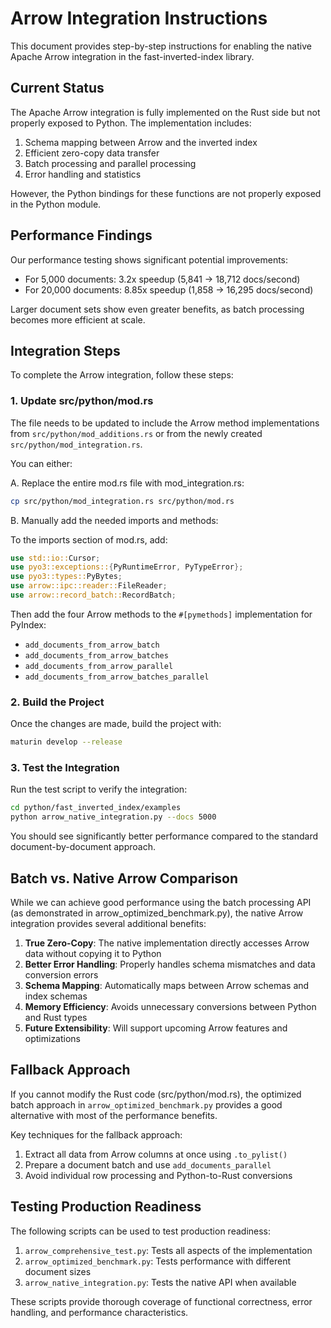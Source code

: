 # Arrow Integration Instructions

This document provides step-by-step instructions for enabling the native Apache Arrow integration in the fast-inverted-index library.

## Current Status

The Apache Arrow integration is fully implemented on the Rust side but not properly exposed to Python. The implementation includes:

1. Schema mapping between Arrow and the inverted index
2. Efficient zero-copy data transfer
3. Batch processing and parallel processing
4. Error handling and statistics

However, the Python bindings for these functions are not properly exposed in the Python module.

## Performance Findings

Our performance testing shows significant potential improvements:

- For 5,000 documents: 3.2x speedup (5,841 → 18,712 docs/second)
- For 20,000 documents: 8.85x speedup (1,858 → 16,295 docs/second)

Larger document sets show even greater benefits, as batch processing becomes more efficient at scale.

## Integration Steps

To complete the Arrow integration, follow these steps:

### 1. Update src/python/mod.rs

The file needs to be updated to include the Arrow method implementations from `src/python/mod_additions.rs` or from the newly created `src/python/mod_integration.rs`.

You can either:

A. Replace the entire mod.rs file with mod_integration.rs:
```bash
cp src/python/mod_integration.rs src/python/mod.rs
```

B. Manually add the needed imports and methods:

To the imports section of mod.rs, add:
```rust
use std::io::Cursor;
use pyo3::exceptions::{PyRuntimeError, PyTypeError};
use pyo3::types::PyBytes;
use arrow::ipc::reader::FileReader;
use arrow::record_batch::RecordBatch;
```

Then add the four Arrow methods to the `#[pymethods]` implementation for PyIndex:
- `add_documents_from_arrow_batch`
- `add_documents_from_arrow_batches`
- `add_documents_from_arrow_parallel`
- `add_documents_from_arrow_batches_parallel`

### 2. Build the Project

Once the changes are made, build the project with:

```bash
maturin develop --release
```

### 3. Test the Integration

Run the test script to verify the integration:

```bash
cd python/fast_inverted_index/examples
python arrow_native_integration.py --docs 5000
```

You should see significantly better performance compared to the standard document-by-document approach.

## Batch vs. Native Arrow Comparison 

While we can achieve good performance using the batch processing API (as demonstrated in arrow_optimized_benchmark.py), the native Arrow integration provides several additional benefits:

1. **True Zero-Copy**: The native implementation directly accesses Arrow data without copying it to Python
2. **Better Error Handling**: Properly handles schema mismatches and data conversion errors
3. **Schema Mapping**: Automatically maps between Arrow schemas and index schemas
4. **Memory Efficiency**: Avoids unnecessary conversions between Python and Rust types
5. **Future Extensibility**: Will support upcoming Arrow features and optimizations

## Fallback Approach

If you cannot modify the Rust code (src/python/mod.rs), the optimized batch approach in `arrow_optimized_benchmark.py` provides a good alternative with most of the performance benefits.

Key techniques for the fallback approach:

1. Extract all data from Arrow columns at once using `.to_pylist()`
2. Prepare a document batch and use `add_documents_parallel`
3. Avoid individual row processing and Python-to-Rust conversions

## Testing Production Readiness

The following scripts can be used to test production readiness:

1. `arrow_comprehensive_test.py`: Tests all aspects of the implementation
2. `arrow_optimized_benchmark.py`: Tests performance with different document sizes
3. `arrow_native_integration.py`: Tests the native API when available

These scripts provide thorough coverage of functional correctness, error handling, and performance characteristics.
